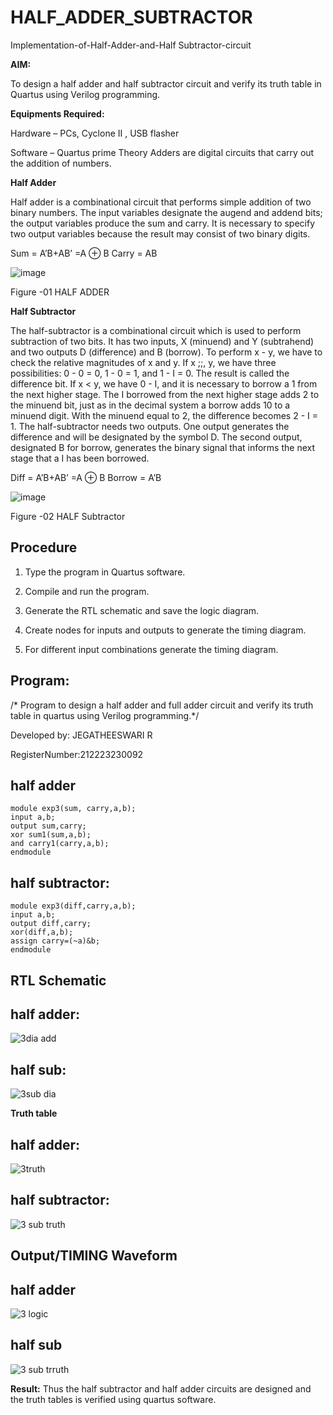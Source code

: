 # HALF_ADDER_SUBTRACTOR

Implementation-of-Half-Adder-and-Half Subtractor-circuit

**AIM:**

To design a half adder and half subtractor circuit and verify its truth table in Quartus using Verilog programming.

**Equipments Required:**

Hardware – PCs, Cyclone II , USB flasher 

Software – Quartus prime Theory Adders are digital circuits that carry out the addition of numbers.

**Half Adder**

Half adder is a combinational circuit that performs simple addition of two binary numbers. The input variables designate the augend and addend bits; the output variables produce the sum and carry. It is necessary to specify two output variables because the result may consist of two binary digits.

Sum = A’B+AB’ =A ⊕ B Carry = AB

![image](https://github.com/naavaneetha/HALF_ADDER_SUBTRACTOR/assets/154305477/bd4a0b2c-cdbc-4184-ab08-81578f121e1f)

Figure -01 HALF ADDER

**Half Subtractor**

The half-subtractor is a combinational circuit which is used to perform subtraction of two bits. It has two inputs, X (minuend) and Y (subtrahend) and two outputs D (difference) and B (borrow). To perform x - y, we have to check the relative magnitudes of x and y. If x ;;, y, we have three possibilities: 0 - 0 = 0, 1 - 0 = 1, and 1 - I = 0. The result is called the difference bit. If x < y, we have 0 - I, and it is necessary to borrow a 1 from the next higher stage. The I borrowed from the next higher stage adds 2 to the minuend bit, just as in the decimal system a borrow adds 10 to a minuend digit. With the minuend equal to 2, the difference becomes 2 - I = 1. The half-subtractor needs two outputs. One output generates the difference and will be designated by the symbol D. The second output, designated B for borrow, generates the binary signal that informs the next stage that a I has been borrowed. 

Diff = A’B+AB’ =A ⊕ B
Borrow = A’B

 ![image](https://github.com/naavaneetha/HALF_ADDER_SUBTRACTOR/assets/154305477/d76b099c-513f-4e7c-843a-e2fd028a531a)

Figure -02 HALF Subtractor

## Procedure

1.	Type the program in Quartus software.

2.	Compile and run the program.

3.	Generate the RTL schematic and save the logic diagram.

4.	Create nodes for inputs and outputs to generate the timing diagram.

5.	For different input combinations generate the timing diagram.


## Program:

/* Program to design a half adder and full adder circuit and verify its truth table in quartus using Verilog programming.*/

Developed by: JEGATHEESWARI R

RegisterNumber:212223230092

## half adder
```
module exp3(sum, carry,a,b); 
input a,b; 
output sum,carry; 
xor sum1(sum,a,b); 
and carry1(carry,a,b); 
endmodule
```
## half subtractor:

```
module exp3(diff,carry,a,b);
input a,b;
output diff,carry;
xor(diff,a,b);
assign carry=(~a)&b;
endmodule
```

## RTL Schematic

## half adder:

![3dia add](https://github.com/Jegatheeswarir/HALF_ADDER_SUBTRACTOR/assets/144871077/0d15f84b-2db7-4bea-9d95-66943949585f)

## half sub:

![3sub dia](https://github.com/Jegatheeswarir/HALF_ADDER_SUBTRACTOR/assets/144871077/3b79bdbc-844e-4185-a66e-6839df75c3ba)

**Truth table**


## half adder:

![3truth](https://github.com/Jegatheeswarir/HALF_ADDER_SUBTRACTOR/assets/144871077/463beed9-0db2-428a-8b9c-82792e0b233c)


## half subtractor:

![3 sub truth](https://github.com/Jegatheeswarir/HALF_ADDER_SUBTRACTOR/assets/144871077/6d7aee90-1dc9-41d8-84fc-87748cb9b25d)






## Output/TIMING Waveform


## half adder
![3 logic](https://github.com/Jegatheeswarir/HALF_ADDER_SUBTRACTOR/assets/144871077/f5b59f68-464e-43bb-aff8-0abd65584236)



## half sub

![3 sub trruth](https://github.com/Jegatheeswarir/HALF_ADDER_SUBTRACTOR/assets/144871077/ef40ce9e-3664-4fd9-a323-38ab1ee1871d)




**Result:**
Thus the half subtractor and half adder circuits are designed and the truth tables is verified using quartus software.
